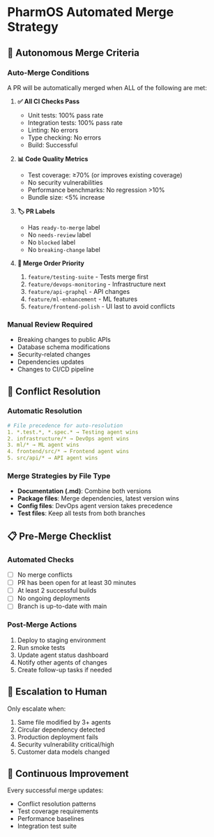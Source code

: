 # PharmOS Automated Merge Strategy

## 🤖 Autonomous Merge Criteria

### Auto-Merge Conditions
A PR will be automatically merged when ALL of the following are met:

1. **✅ All CI Checks Pass**
   - Unit tests: 100% pass rate
   - Integration tests: 100% pass rate
   - Linting: No errors
   - Type checking: No errors
   - Build: Successful

2. **📊 Code Quality Metrics**
   - Test coverage: ≥70% (or improves existing coverage)
   - No security vulnerabilities
   - Performance benchmarks: No regression >10%
   - Bundle size: <5% increase

3. **🏷️ PR Labels**
   - Has `ready-to-merge` label
   - No `needs-review` label
   - No `blocked` label
   - No `breaking-change` label

4. **🔄 Merge Order Priority**
   1. `feature/testing-suite` - Tests merge first
   2. `feature/devops-monitoring` - Infrastructure next
   3. `feature/api-graphql` - API changes
   4. `feature/ml-enhancement` - ML features
   5. `feature/frontend-polish` - UI last to avoid conflicts

### Manual Review Required
- Breaking changes to public APIs
- Database schema modifications
- Security-related changes
- Dependencies updates
- Changes to CI/CD pipeline

## 🔀 Conflict Resolution

### Automatic Resolution
```yaml
# File precedence for auto-resolution
1. *.test.*, *.spec.* → Testing agent wins
2. infrastructure/* → DevOps agent wins
3. ml/* → ML agent wins
4. frontend/src/* → Frontend agent wins
5. src/api/* → API agent wins
```

### Merge Strategies by File Type
- **Documentation (.md)**: Combine both versions
- **Package files**: Merge dependencies, latest version wins
- **Config files**: DevOps agent version takes precedence
- **Test files**: Keep all tests from both branches

## 📋 Pre-Merge Checklist

### Automated Checks
- [ ] No merge conflicts
- [ ] PR has been open for at least 30 minutes
- [ ] At least 2 successful builds
- [ ] No ongoing deployments
- [ ] Branch is up-to-date with main

### Post-Merge Actions
1. Deploy to staging environment
2. Run smoke tests
3. Update agent status dashboard
4. Notify other agents of changes
5. Create follow-up tasks if needed

## 🚨 Escalation to Human

Only escalate when:
1. Same file modified by 3+ agents
2. Circular dependency detected
3. Production deployment fails
4. Security vulnerability critical/high
5. Customer data models changed

## 🔄 Continuous Improvement

Every successful merge updates:
- Conflict resolution patterns
- Test coverage requirements
- Performance baselines
- Integration test suite
